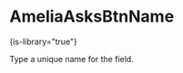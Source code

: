 # AmeliaAsksBtnName

{is-library="true"}

<snippet id="AmeliaAsksBtnName_snippet">

 Type a unique name for the field.

</snippet>